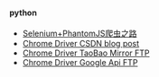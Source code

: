#### python

  - [Selenium+PhantomJS爬虫之路](https://blog.csdn.net/m0_37438418/article/details/80657813)
  - [Chrome Driver CSDN blog post](https://blog.csdn.net/weixin_45532870/article/details/108589098)
  - [Chrome Driver TaoBao Mirror FTP](http://npm.taobao.org/mirrors/chromedriver/)
  - [Chrome Driver Google Api FTP](https://chromedriver.storage.googleapis.com/index.html)
  

